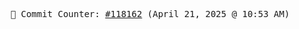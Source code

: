 <p align="center">
    <samp>
        📮 Commit Counter: <a href="https://github.com/Javascript-void0/Javascript-void0/commits/main">#118162</a> (April 21, 2025 @ 10:53 AM)
    </samp>
</p>